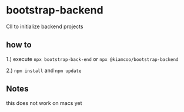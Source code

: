 # bootstrap-backend
ClI to initialize backend projects

## how to
 1.) execute `npx bootstrap-back-end` or `npx @kiamcoo/bootstrap-backend`

 2.) `npm install` and `npm update`


## Notes
this does not work on macs yet
